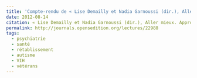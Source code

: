```yaml
---
title: 'Compte-rendu de « Lise Demailly et Nadia Garnoussi (dir.), Aller mieux. Approches sociologiques »'
date: 2012-08-14
citation: « Lise Demailly et Nadia Garnoussi (dir.), Aller mieux. Approches sociologiques », Lectures (En ligne), Les comptes rendus, juin 2017, mis en ligne le 12 juin 2017, consulté le 26 février 2018. 
permalink: http://journals.opensedition.org/lectures/22988
tags:
  - psychiatrie
  - santé
  - rétablissement
  - autisme
  - VIH
  - vétérans
---
```

